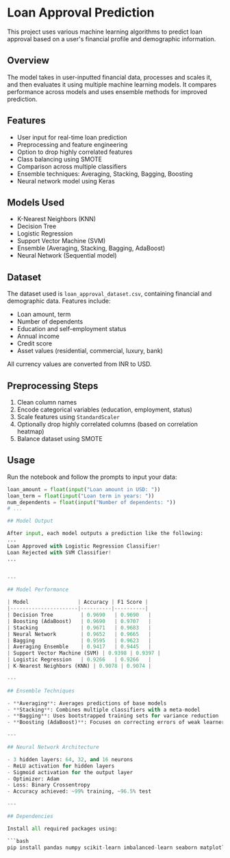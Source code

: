 # Loan Approval Prediction

This project uses various machine learning algorithms to predict loan approval based on a user's financial profile and demographic information.

## Overview

The model takes in user-inputted financial data, processes and scales it, and then evaluates it using multiple machine learning models. It compares performance across models and uses ensemble methods for improved prediction.

## Features

- User input for real-time loan prediction
- Preprocessing and feature engineering
- Option to drop highly correlated features
- Class balancing using SMOTE
- Comparison across multiple classifiers
- Ensemble techniques: Averaging, Stacking, Bagging, Boosting
- Neural network model using Keras

## Models Used

- K-Nearest Neighbors (KNN)
- Decision Tree
- Logistic Regression
- Support Vector Machine (SVM)
- Ensemble (Averaging, Stacking, Bagging, AdaBoost)
- Neural Network (Sequential model)

## Dataset

The dataset used is `loan_approval_dataset.csv`, containing financial and demographic data. Features include:

- Loan amount, term
- Number of dependents
- Education and self-employment status
- Annual income
- Credit score
- Asset values (residential, commercial, luxury, bank)

All currency values are converted from INR to USD.

## Preprocessing Steps

1. Clean column names
2. Encode categorical variables (education, employment, status)
3. Scale features using `StandardScaler`
4. Optionally drop highly correlated columns (based on correlation heatmap)
5. Balance dataset using SMOTE

## Usage

Run the notebook and follow the prompts to input your data:

```python
loan_amount = float(input("Loan amount in USD: "))
loan_term = float(input("Loan term in years: "))
num_dependents = float(input("Number of dependents: "))
# ...

## Model Output

After input, each model outputs a prediction like the following:
...
Loan Approved with Logistic Regression Classifier!
Loan Rejected with SVM Classifier!
...


---

## Model Performance

| Model                | Accuracy | F1 Score |
|----------------------|----------|----------|
| Decision Tree         | 0.9690   | 0.9690   |
| Boosting (AdaBoost)   | 0.9690   | 0.9707   |
| Stacking              | 0.9671   | 0.9683   |
| Neural Network        | 0.9652   | 0.9665   |
| Bagging               | 0.9595   | 0.9623   |
| Averaging Ensemble    | 0.9417   | 0.9445   |
| Support Vector Machine (SVM) | 0.9398 | 0.9397 |
| Logistic Regression   | 0.9266   | 0.9266   |
| K-Nearest Neighbors (KNN) | 0.9078 | 0.9074 |

---

## Ensemble Techniques

- **Averaging**: Averages predictions of base models
- **Stacking**: Combines multiple classifiers with a meta-model
- **Bagging**: Uses bootstrapped training sets for variance reduction
- **Boosting (AdaBoost)**: Focuses on correcting errors of weak learners

---

## Neural Network Architecture

- 3 hidden layers: 64, 32, and 16 neurons
- ReLU activation for hidden layers
- Sigmoid activation for the output layer
- Optimizer: Adam
- Loss: Binary Crossentropy
- Accuracy achieved: ~99% training, ~96.5% test

---

## Dependencies

Install all required packages using:

```bash
pip install pandas numpy scikit-learn imbalanced-learn seaborn matplotlib tensorflow

